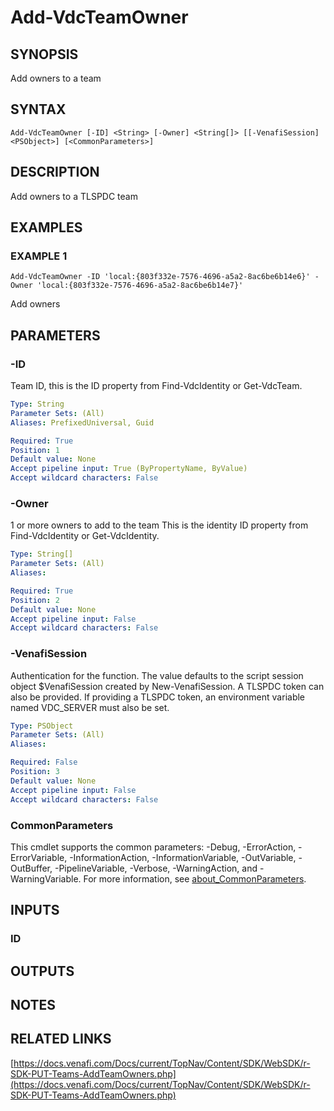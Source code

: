 # Add-VdcTeamOwner

## SYNOPSIS
Add owners to a team

## SYNTAX

```
Add-VdcTeamOwner [-ID] <String> [-Owner] <String[]> [[-VenafiSession] <PSObject>] [<CommonParameters>]
```

## DESCRIPTION
Add owners to a TLSPDC team

## EXAMPLES

### EXAMPLE 1
```
Add-VdcTeamOwner -ID 'local:{803f332e-7576-4696-a5a2-8ac6be6b14e6}' -Owner 'local:{803f332e-7576-4696-a5a2-8ac6be6b14e7}'
```

Add owners

## PARAMETERS

### -ID
Team ID, this is the ID property from Find-VdcIdentity or Get-VdcTeam.

```yaml
Type: String
Parameter Sets: (All)
Aliases: PrefixedUniversal, Guid

Required: True
Position: 1
Default value: None
Accept pipeline input: True (ByPropertyName, ByValue)
Accept wildcard characters: False
```

### -Owner
1 or more owners to add to the team
This is the identity ID property from Find-VdcIdentity or Get-VdcIdentity.

```yaml
Type: String[]
Parameter Sets: (All)
Aliases:

Required: True
Position: 2
Default value: None
Accept pipeline input: False
Accept wildcard characters: False
```

### -VenafiSession
Authentication for the function.
The value defaults to the script session object $VenafiSession created by New-VenafiSession.
A TLSPDC token can also be provided.
If providing a TLSPDC token, an environment variable named VDC_SERVER must also be set.

```yaml
Type: PSObject
Parameter Sets: (All)
Aliases:

Required: False
Position: 3
Default value: None
Accept pipeline input: False
Accept wildcard characters: False
```

### CommonParameters
This cmdlet supports the common parameters: -Debug, -ErrorAction, -ErrorVariable, -InformationAction, -InformationVariable, -OutVariable, -OutBuffer, -PipelineVariable, -Verbose, -WarningAction, and -WarningVariable. For more information, see [about_CommonParameters](http://go.microsoft.com/fwlink/?LinkID=113216).

## INPUTS

### ID
## OUTPUTS

## NOTES

## RELATED LINKS

[https://docs.venafi.com/Docs/current/TopNav/Content/SDK/WebSDK/r-SDK-PUT-Teams-AddTeamOwners.php](https://docs.venafi.com/Docs/current/TopNav/Content/SDK/WebSDK/r-SDK-PUT-Teams-AddTeamOwners.php)

